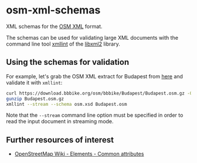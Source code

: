 osm-xml-schemas
===============

XML schemas for the [OSM XML](https://wiki.openstreetmap.org/wiki/OSM_XML) format.

The schemas can be used for validating large XML documents with the command line tool [xmllint](http://xmlsoft.org/xmllint.html) of the [libxml2](http://xmlsoft.org/) library.

## Using the schemas for validation

For example, let's grab the OSM XML extract for Budapest from [here](https://download.bbbike.org/osm/bbbike/Budapest/) and validate it with `xmllint`:

```bash
curl https://download.bbbike.org/osm/bbbike/Budapest/Budapest.osm.gz -O
gunzip Budapest.osm.gz
xmllint --stream --schema osm.xsd Budapest.osm
```

Note that the `--stream` command line option must be specified in order to read the input document in streaming mode.

## Further resources of interest

* [OpenStreetMap Wiki - Elements - Common attributes](https://wiki.openstreetmap.org/wiki/Elements#Common_attributes)
